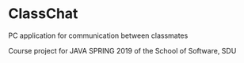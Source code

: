 # ClassChat
PC application for communication between classmates

Course project for JAVA SPRING 2019 of the School of Software, SDU

